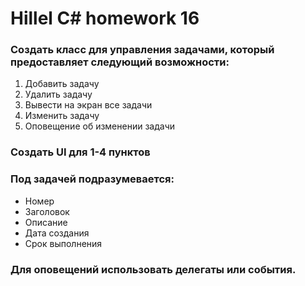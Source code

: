 # Hillel C# homework 16

### **Создать класс для управления задачами, который предоставляет следующий возможности:**

1. Добавить задачу
2. Удалить задачу
3. Вывести на экран все задачи
4. Изменить задачу
5. Оповещение об изменении задачи
### **Создать UI для 1-4 пунктов**  
### **Под задачей подразумевается:**

- Номер
- Заголовок
- Описание
- Дата создания
- Срок выполнения


### **Для оповещений использовать делегаты или события.**

